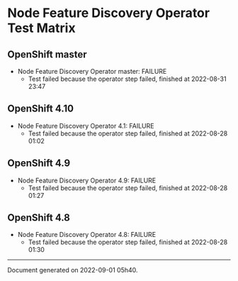 
Node Feature Discovery Operator Test Matrix
===========================================

OpenShift master
----------------



* Node Feature Discovery Operator master: FAILURE
  - Test failed because the operator step failed, finished at 2022-08-31 23:47






OpenShift 4.10
--------------



* Node Feature Discovery Operator 4.1: FAILURE
  - Test failed because the operator step failed, finished at 2022-08-28 01:02






OpenShift 4.9
-------------



* Node Feature Discovery Operator 4.9: FAILURE
  - Test failed because the operator step failed, finished at 2022-08-28 01:27






OpenShift 4.8
-------------



* Node Feature Discovery Operator 4.8: FAILURE
  - Test failed because the operator step failed, finished at 2022-08-28 01:30






---
Document generated on 2022-09-01 05h40.
